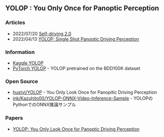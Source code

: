 ## YOLOP : You Only Once for Panoptic Perception 


### Articles
- 2022/07/20 [Self-driving 2.0](https://blog.marsauto.com/self-driving-2-0-d846625bb327)
- 2022/04/13 [YOLOP: Single Shot Panoptic Driving Perception](https://medium.com/@hamzaallagui510/yolop-single-shot-panoptic-driving-perception-eca603fe094b)


### Information
- [Kaggle YOLOP](https://www.kaggle.com/code/ggwporz/yolop) 
- [PyTorch YOLOP](https://pytorch.org/hub/hustvl_yolop/) - YOLOP pretrained on the BDD100K dataset


### Open Source
- [hustvl/YOLOP](https://github.com/hustvl/YOLOP) - You Only Look Once for Panopitic Driving Perception
- [ink/Kazuhito00/YOLOP-ONNX-Video-Inference-Sample](https://github.com/Kazuhito00/YOLOP-ONNX-Video-Inference-Sample) - YOLOPのPythonでのONNX推論サンプル


### Papers
- [YOLOP: You Only Look Once for Panoptic Driving Perception](https://arxiv.org/abs/2108.11250)
